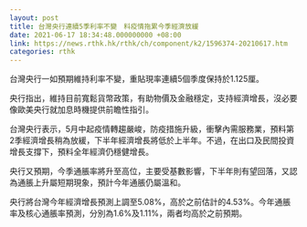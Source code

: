 ```yaml
---
layout: post
title: 台灣央行連續5季利率不變　料疫情拖累今季經濟放緩
date: 2021-06-17 18:34:48.000000000 +08:00
link: https://news.rthk.hk/rthk/ch/component/k2/1596374-20210617.htm
categories: rthk
---
```


台灣央行一如預期維持利率不變，重貼現率連續5個季度保持於1.125厘。

央行指出，維持目前寬鬆貨幣政策，有助物價及金融穩定，支持經濟增長，沒必要像歐美央行就加息時機提供前瞻性指引。

台灣央行表示，5月中起疫情轉趨嚴峻，防疫措施升級，衝擊內需服務業，預料第2季經濟增長稍為放緩，下半年經濟增長將低於上半年。不過，在出口及民間投資增長支撐下，預料全年經濟仍穩健增長。

央行又預期，今季通脹率將升至高位，主要受基數影響，下半年則有望回落，又認為通脹上升屬短期現象，預計今年通脹仍屬溫和。

央行將台灣今年經濟增長預測上調至5.08%，高於之前估計的4.53%。今年通脹率及核心通脹率預測，分別為1.6%及1.11%，兩者均高於之前預期。
